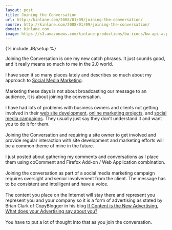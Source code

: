 ```yaml
---
layout: post
title: Joining the Conversation
url: http://kinlane.com/2008/01/09/joining-the-conversation/
source: http://kinlane.com/2008/01/09/joining-the-conversation/
domain: kinlane.com
image: https://s3.amazonaws.com/kinlane-productions/bw-icons/bw-api-a.png
---
```

{% include JB/setup %}

<p>
     Joining the Conversation is one my new catch phrases. It just sounds good, and it really means so much to me in the 2.0 world.
     <br />
     <br />
     I have seen it so many places lately and describes so much about my approach to <a href="http://www.socialmediasquad.com">Social Media Marketing</a>.
     <br />
     <br />
     Marketing these days is not about broadcasting our message to an audience, it is about joining the conversation.
     <br />
     <br />
     I have had lots of problems with business owners and clients not getting involved in their <a href="http://www.originalwebsolutions.com">web site development</a>, <a href="http://www.oregonlocalsearch.com">online marketing projects</a>, and <a href="http://www.oregonlocalsearch.com">social media campaigns</a>. They usually just say they don't understand it and want you to do it for them.
     <br />
     <br />
     Joining the Conversation and requiring a site owner to get involved and provide regular interaction with site development and marketing efforts will be a common theme of mine in the future.
     <br />
     <br />
     I just posted about gathering my comments and conversations as I place them using coComment and Firefox Add-on / Web Application combination.
     <br />
     <br />
     Joining the conversation as part of a social media marketing campaign requires oversight and senior involvement from the client. The message has to be consistent and intelligent and have a voice.
     <br />
     <br />
     The content you place on the Internet will stay there and represent you represent you and your company so it is a form of advertising as stated by Brian Clark of CopyBlogger in his blog <a href="http://www.copyblogger.com/content-is-advertising/">If Content is the New Advertising, What does your Advertising say about you?</a>
     <br />
     <br />
     You have to put a lot of thought into that as you join the conversation.
</p>